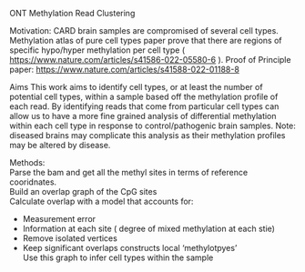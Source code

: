 ONT Methylation Read Clustering

Motivation: 
CARD brain samples are compromised of several cell types. Methylation atlas of pure cell types paper prove that there are regions of specific hypo/hyper methylation per cell type ( https://www.nature.com/articles/s41586-022-05580-6 ). 
Proof of Principle paper: 
https://www.nature.com/articles/s41588-022-01188-8


Aims
This work aims to identify cell types, or at least the number of potential cell types, within a sample based off the methylation profile of each read. By identifying reads that come from particular cell types can allow us to have a more fine grained analysis of differential methylation within each cell type in response to control/pathogenic brain samples. 
Note: diseased brains may complicate this analysis as their methylation profiles may be altered by disease. 

Methods: <br>
Parse the bam and get all the methyl sites in terms of reference cooridnates. <br>
Build an overlap graph of the CpG sites <br>
	Calculate overlap with a model that accounts for: <br>
* Measurement error 
* Information at each site ( degree of mixed methylation at each stie) <br>
* Remove isolated vertices <br>
* Keep significant overlaps constructs local ‘methylotpyes’ <br>
Use this graph to infer cell types within the sample 


